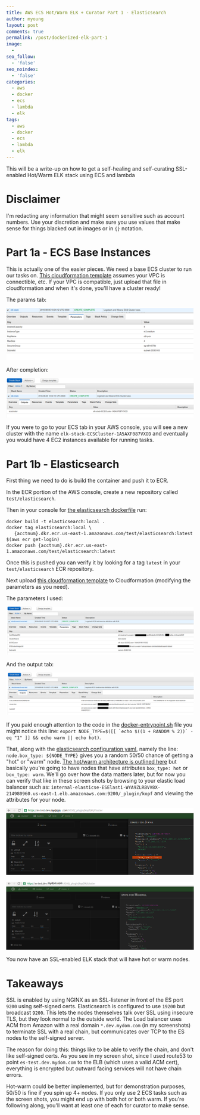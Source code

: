```yaml
---
title: AWS ECS Hot/Warm ELK + Curator Part 1 - Elasticsearch
author: myoung
layout: post
comments: true
permalink: /post/dockerized-elk-part-1
image:
  -
seo_follow:
  - 'false'
seo_noindex:
  - 'false'
categories:
  - aws
  - docker
  - ecs
  - lambda
  - elk
tags:
  - aws
  - docker
  - ecs
  - lambda
  - elk
---
```


This will be a write-up on how to get a self-healing and self-curating SSL-enabled Hot/Warm ELK stack using ECS and lambda <!-- more -->

Disclaimer
==========

I'm redacting any information that might seem sensitive such as account numbers. Use your discretion and make sure you use values that make sense for things blacked out in images or in `{}` notation.

Part 1a - ECS Base Instances
===========================

This is actually one of the easier pieces. We need a base ECS cluster to run our tasks on. [This cloudformation template](https://github.com/myoung34/elk-docker-aws/blob/master/ecs_base/cloudformation.json) assumes your VPC is connectible, etc. If your VPC is compatible, just upload that file in cloudformation and when it's done, you'll have a cluster ready!

The params tab:

![](../../images/elk/elk_base_cft.png)

After completion:

![](../../images/elk/elk_base_cft_output.png)

If you were to go to your ECS tab in your AWS console, you will see a new cluster with the name `elk-stack-ECSCluster-1A5AXF087VXOD` and eventually you would have 4 EC2 instances available for running tasks.

Part 1b - Elasticsearch
=======================

First thing we need to do is build the container and push it to ECR.

In the ECR portion of the AWS console, create a new repository called `test/elasticsearch`.

Then in your console for [the elasticsearch dockerfile](https://github.com/myoung34/elk-docker-aws/tree/master/elasticsearch) run:

```
docker build -t elasticsearch:local .
docker tag elasticsearch:local \
   {acctnum}.dkr.ecr.us-east-1.amazonaws.com/test/elasticsearch:latest
$(aws ecr get-login)
docker push {acctnum}.dkr.ecr.us-east-1.amazonaws.com/test/elasticsearch:latest
```

Once this is pushed you can verify it by looking for a tag `latest` in your `test/elasticsearch` ECR repository.

Next upload [this cloudformation template](https://github.com/myoung34/elk-docker-aws/blob/master/elasticsearch/cloudformation.json) to Cloudformation (modifying the parameters as you need).

The parameters I used:

![](../../images/elk/elasticsearch_cft_params.png)

And the output tab:

![](../../images/elk/elasticsearch_cft_output.png)

If you paid enough attention to the code in the [docker-entrypoint.sh](https://github.com/myoung34/elk-docker-aws/blob/master/elasticsearch/docker-entrypoint.sh) file you might notice this line: ``export NODE_TYPE=$([[ `echo $((1 + RANDOM % 2))` -eq "1" ]] && echo warm || echo hot)``.

That, along with the [elasticsearch configuration yaml](https://github.com/myoung34/elk-docker-aws/blob/master/elasticsearch/elasticsearch.yml), namely the line: `node.box_type: ${NODE_TYPE}` gives you a random 50/50 chance of getting a "hot" or "warm" node. [The hot/warm architecture is outlined here](https://www.elastic.co/blog/hot-warm-architecture) but basically you're going to have nodes that have attributes `box_type: hot` or `box_type: warm`. We'll go over how the data matters later, but for now you can verify that like in these screen shots by browsing to your elastic load balancer such as: `internal-elasticse-ESElasti-WYA9ZLRBVV8X-214980960.us-east-1.elb.amazonaws.com:9200/_plugin/kopf` and viewing the attributes for your node.

![](../../images/elk/elasticsearch_kopf_hot.png)

![](../../images/elk/elasticsearch_kopf_warm.png)

You now have an SSL-enabled ELK stack that will have hot or warm nodes.

Takeaways
=========

SSL is enabled by using NGINX as an SSL-listener in front of the ES port `9200` using self-signed certs. Elasticsearch is configured to use `19200` but broadcast `9200`. This lets the nodes themselves talk over SSL using insecure TLS, but they look normal to the outside world. The Load balancer uses ACM from Amazon with a real domain `*.dev.mydom.com` (in my screenshots) to terminate SSL with a real chain, but communicates over TCP to the ES nodes to the self-signed server.

The reason for doing this: things like to be able to verify the chain, and don't like self-signed certs. As you see in my screen shot, since I used route53 to point `es-test.dev.mydom.com` to the ELB (which uses a valid ACM cert), everything is encrypted but outward facing services will not have chain errors.

Hot-warm could be better implemented, but for demonstration purposes, 50/50 is fine if you spin up 4+ nodes. If you only use 2 ECS tasks such as the screen shots, you might end up with both hot or both warm. If you're following along, you'll want at least one of each for curator to make sense.
